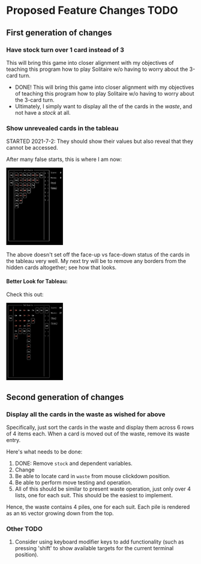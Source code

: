 # Proposed Feature Changes TODO

## First generation of changes

### Have stock turn over 1 card instead of 3

This will bring this game into closer alignment with my objectives of teaching this program how to play Solitaire w/o having to worry about the 3-card turn.

* DONE! This will bring this game into closer alignment with my objectives of teaching this program how to play Solitaire w/o having to worry about the 3-card turn.
* Ultimately, I simply want to display all the of the cards in the *waste*, and not have a *stock* at all.

### Show unrevealed cards in the tableau

STARTED 2021-7-2: They should show their values but also reveal that they cannot be accessed.

After many false starts, this is where I am now:

<img src="/doc/img/oldFacedown.jpg" alt="first attempt at rendering facedown" width="30%" height="30%">

The above doesn't set off the face-up vs face-down status of the cards in the tableau very well.  My next try will be to remove any borders from the hidden cards altogether; see how that looks.

#### Better Look for Tableau:

Check this out:

<img src="/doc/img/newFaceDown.png" alt="better attempt at rendering facedown" width="30%" height="30%">

## Second generation of changes

### Display all the cards in the waste as wished for above

Specifically, just sort the cards in the waste and display them across 6 rows of 4 items each.  When a card is moved out of the waste,
remove its waste entry.

Here's what needs to be done:

1. DONE: Remove `stock` and dependent variables.
1. Change 
1. Be able to locate card in `waste` from mouse clickdown position.
1. Be able to perform move testing and operation.
1. All of this should be similar to present waste operation, just only over 4 lists, one for each suit.
   This should be the easiest to implement.

Hence, the waste contains 4 piles, one for each suit.  Each pile is rendered as an `NS` vector growing down from the top.

### Other TODO

1.  Consider using keyboard modifier keys to add functionality (such as pressing 'shift' to show available targets for the current terminal position).
